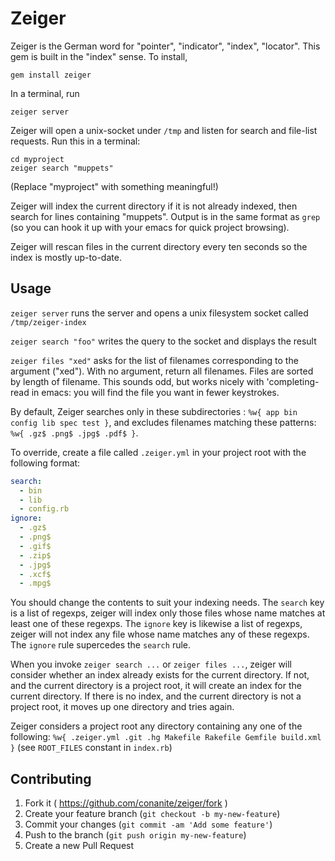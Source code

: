 # Zeiger

Zeiger is the German word for "pointer", "indicator", "index", "locator". This gem is built in the "index" sense. To install,

```
gem install zeiger
```

In a terminal, run

```
zeiger server
```

Zeiger will open a unix-socket under `/tmp` and listen for search and file-list requests. Run this in a terminal:

```
cd myproject
zeiger search "muppets"
```

(Replace "myproject" with something meaningful!)

Zeiger will index the current directory if it is not already indexed, then search for lines containing "muppets". Output is in the same format as `grep` (so you can hook it up with your emacs for quick project browsing).

Zeiger will rescan files in the current directory every ten seconds so the index is mostly up-to-date.



## Usage

`zeiger server` runs the server and opens a unix filesystem socket called `/tmp/zeiger-index`

`zeiger search "foo"` writes the query to the socket and displays the result

`zeiger files "xed"` asks for the list of filenames corresponding to the argument ("xed"). With no argument, return all filenames. Files are sorted by length of filename. This sounds odd, but works nicely with 'completing-read in emacs: you will find the file you want in fewer keystrokes.

By default, Zeiger searches only in these subdirectories : `%w{ app bin config lib spec test }`, and excludes filenames matching these patterns: `%w{ .gz$ .png$ .jpg$ .pdf$ }`.

To override, create a file called `.zeiger.yml` in your project root with the following format:

```yaml
search:
  - bin
  - lib
  - config.rb
ignore:
  - .gz$
  - .png$
  - .gif$
  - .zip$
  - .jpg$
  - .xcf$
  - .mpg$
```

You should change the contents to suit your indexing needs. The `search` key is a list of regexps, zeiger will index only those files whose name matches at least one of these regexps. The `ignore` key is likewise a list of regexps, zeiger will not index any file whose name matches any of these regexps. The `ignore` rule supercedes the `search` rule.

When you invoke `zeiger search ...` or `zeiger files ...`, zeiger will consider whether an index already exists for the current directory. If not, and the current directory is a project root, it will create an index for the current directory. If there is no index, and the current directory is not a project root, it moves up one directory and tries again.

Zeiger considers a project root any directory containing any one of the following: `%w{ .zeiger.yml .git .hg Makefile Rakefile Gemfile build.xml }` (see `ROOT_FILES` constant in `index.rb`)


## Contributing

1. Fork it ( https://github.com/conanite/zeiger/fork )
2. Create your feature branch (`git checkout -b my-new-feature`)
3. Commit your changes (`git commit -am 'Add some feature'`)
4. Push to the branch (`git push origin my-new-feature`)
5. Create a new Pull Request
